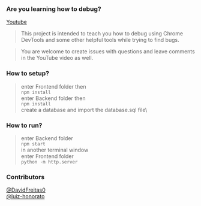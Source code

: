 ### Are you learning how to debug?
[Youtube](https://youtu.be/45R-geG3D8g)
> This project is intended to teach you how to debug using Chrome DevTools and some other helpful tools while trying to find bugs.

> You are welcome to create issues with questions and leave comments in the YouTube video as well.

### How to setup?
> enter Frontend folder then\
> `npm install`\
> enter Backend folder then\
> `npm install`\
> create a database and import the database.sql file\

### How to run?
> enter Backend folder\
> `npm start`\
> in another terminal window\
> enter Frontend folder\
> `python -m http.server`

### Contributors
[@DavidFreitas0](https://github.com/DavidFreitas0)\
[@luiz-honorato](https://github.com/luiz-honorato)
